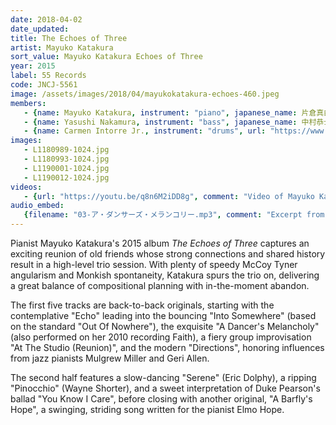 ```yaml
---
date: 2018-04-02
date_updated:
title: The Echoes of Three
artist: Mayuko Katakura
sort_value: Mayuko Katakura Echoes of Three
year: 2015
label: 55 Records
code: JNCJ-5561
image: /assets/images/2018/04/mayukokatakura-echoes-460.jpeg
members:
   - {name: Mayuko Katakura, instrument: "piano", japanese_name: 片倉真由子, url: "https://ameblo.jp/mayukokatakura/"}
   - {name: Yasushi Nakamura, instrument: "bass", japanese_name: 中村恭士, url: "https://www.yasushinakamurabass.com/"}
   - {name: Carmen Intorre Jr., instrument: "drums", url: "https://www.carmenintorrejr.com/"}
images:
   - L1180989-1024.jpg
   - L1180993-1024.jpg
   - L1190001-1024.jpg
   - L1190012-1024.jpg
videos: 
   - {url: "https://youtu.be/q8n6M2iDD8g", comment: "Video of Mayuko Katakura playing Herbie Hancock's \"Speak Like A Child\" in a duo setting from 2012"}
audio_embed:
   {filename: "03-ア・ダンサーズ・メランコリー.mp3", comment: "Excerpt from track three on this album, \"A Dancer's Melancholy\":"}
---
```


Pianist Mayuko Katakura's 2015 album *The Echoes of Three* captures an exciting reunion of old friends whose strong connections and shared history result in a high-level trio session. With plenty of speedy McCoy Tyner angularism and Monkish spontaneity, Katakura spurs the trio on, delivering a great balance of compositional planning with in-the-moment abandon.

The first five tracks are back-to-back originals, starting with the contemplative "Echo" leading into the bouncing "Into Somewhere" (based on the standard "Out Of Nowhere"), the exquisite "A Dancer's Melancholy" (also performed on her 2010 recording Faith), a fiery group improvisation "At The Studio (Reunion)", and the modern "Directions", honoring influences from jazz pianists Mulgrew Miller and Geri Allen.

The second half features a slow-dancing "Serene" (Eric Dolphy), a ripping "Pinocchio" (Wayne Shorter), and a sweet interpretation of Duke Pearson's ballad "You Know I Care", before closing with another original, "A Barfly's Hope", a swinging, striding song written for the pianist Elmo Hope.